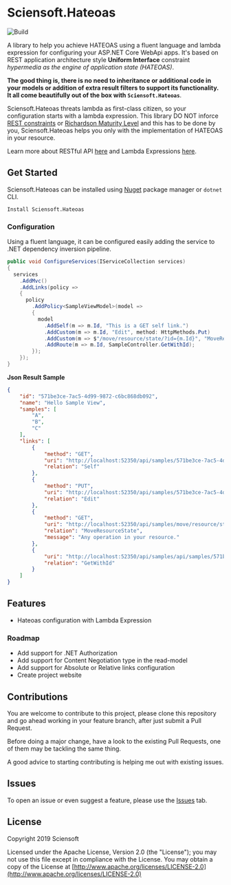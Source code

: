 # Sciensoft.Hateoas

![Build](https://higtrollers.visualstudio.com/Sciensoft/_apis/build/status/SDK/Sciensoft.Hateoas)

A library to help you achieve HATEOAS using a fluent language and lambda expression for configuring your ASP.NET Core WebApi apps. It's based on REST application architecture style **Uniform Interface** constraint _hypermedia as the engine of application state (HATEOAS)_.

**The good thing is, there is no need to inheritance or additional code in your models or addition of extra result filters to support its functionality. It all come beautifully out of the box with `Sciensoft.Hateoas`**.

Sciensoft.Hateoas threats lambda as first-class citizen, so your configuration starts with a lambda expression. This library DO NOT inforce <a href="https://medium.com/extend/what-is-rest-a-simple-explanation-for-beginners-part-2-rest-constraints-129a4b69a582" target="_blank">REST constraints</a> or <a href="https://martinfowler.com/articles/richardsonMaturityModel.html" target="_blank">Richardson Maturity Level</a> and this has to be done by you, Sciensoft.Hateoas helps you only with the implementation of HATEOAS in your resource.

Learn more about RESTful API <a href="https://restfulapi.net/" target="_blank">here</a> and Lambda Expressions <a href="https://docs.microsoft.com/en-us/dotnet/csharp/programming-guide/statements-expressions-operators/lambda-expressions" target="_blank">here</a>.


## Get Started

Sciensoft.Hateoas can be installed using <a href="https://www.nuget.org/packages/Sciensoft.Hateoas/" target="_blank">Nuget</a> package manager or `dotnet` CLI.

```
Install Sciensoft.Hateoas
```


### Configuration

Using a fluent language, it can be configured easily adding the service to .NET dependency inversion pipeline.

```csharp
public void ConfigureServices(IServiceCollection services)
{
  services
    .AddMvc()
    .AddLinks(policy =>
    {
      policy
        .AddPolicy<SampleViewModel>(model =>
        {
          model
            .AddSelf(m => m.Id, "This is a GET self link.")
            .AddCustom(m => m.Id, "Edit", method: HttpMethods.Put)
            .AddCustom(m => $"/move/resource/state/?id={m.Id}", "MoveResourceState", method: HttpMethods.Get, message: "Any operation in your resource.")
            .AddRoute(m => m.Id, SampleController.GetWithId);
        });
    });
}
```

**Json Result Sample**

```json
{
    "id": "571be3ce-7ac5-4d99-9872-c6bc868db092",
    "name": "Hello Sample View",
    "samples": [
        "A",
        "B",
        "C"
    ],
    "links": [
        {
            "method": "GET",
            "uri": "http://localhost:52350/api/samples/571be3ce-7ac5-4d99-9872-c6bc868db092",
            "relation": "Self"
        },
        {
            "method": "PUT",
            "uri": "http://localhost:52350/api/samples/571be3ce-7ac5-4d99-9872-c6bc868db092",
            "relation": "Edit"
        },
        {
            "method": "GET",
            "uri": "http://localhost:52350/api/samples/move/resource/state/?id=571be3ce-7ac5-4d99-9872-c6bc868db092",
            "relation": "MoveResourceState",
            "message": "Any operation in your resource."
        },
        {
            "uri": "http://localhost:52350/api/samples/api/samples/571be3ce-7ac5-4d99-9872-c6bc868db092",
            "relation": "GetWithId"
        }
    ]
}
```


## Features

 - Hateoas configuration with Lambda Expression

### Roadmap

 - Add support for .NET Authorization
 - Add support for Content Negotiation type in the read-model
 - Add support for Absolute or Relative links configuration
 - Create project website


## Contributions

You are welcome to contribute to this project, please clone this repository and go ahead working in your feature branch, after just submit a Pull Request.

Before doing a major change, have a look to the existing Pull Requests, one of them may be tackling the same thing.

A good advice to starting contributing is helping me out with existing issues.


## Issues

To open an issue or even suggest a feature, please use the [Issues](./../../issues) tab.


## License

Copyright 2019 Sciensoft

Licensed under the Apache License, Version 2.0 (the "License");
you may not use this file except in compliance with the License.
You may obtain a copy of the License at [http://www.apache.org/licenses/LICENSE-2.0](http://www.apache.org/licenses/LICENSE-2.0)



[Learn-RestfulApi]:https://restfulapi.net/
[Lambda-Expressions]:https://docs.microsoft.com/en-us/dotnet/csharp/programming-guide/statements-expressions-operators/lambda-expressions
[Richardson-Maturity-Level]:https://martinfowler.com/articles/richardsonMaturityModel.html
[REST-Constraints]:https://medium.com/extend/what-is-rest-a-simple-explanation-for-beginners-part-2-rest-constraints-129a4b69a582
